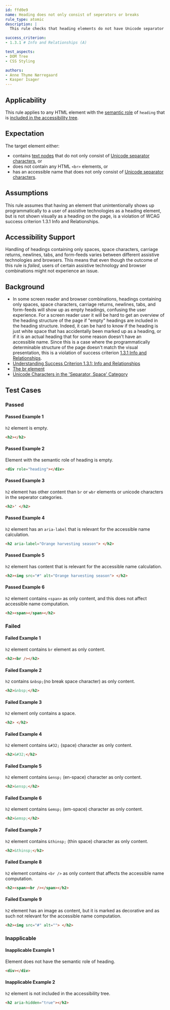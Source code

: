 ```yaml
---
id: ffd0e9
name: Heading does not only consist of seperators or breaks
rule_type: atomic
description: | 
  This rule checks that heading elements do not have Unicode separator characters or `br` elements as their only content.

success_criterion: 
- 1.3.1 # Info and Relationships (A)

test_aspects:
- DOM Tree
- CSS Styling

authors:
- Anne Thyme Nørregaard
- Kasper Isager
---
```


## Applicability

This rule applies to any HTML element with the [semantic role](#semantic-role) of `heading` that is [included in the accessibility tree](#included-in-the-accessibility-tree).

## Expectation

The target element either:
- contains [text nodes](https://www.w3.org/TR/dom/#text) that do not only consist of [Unicode separator characters](https://www.unicode.org/versions/Unicode11.0.0/ch04.pdf#G134153), or 
- does not contain any HTML `<br>` elements, or 
- has an accessible name that does not only consist of [Unicode separator characters](https://www.unicode.org/versions/Unicode11.0.0/ch04.pdf#G134153).

## Assumptions

This rule assumes that having an element that unintentionally shows up programmatically to a user of assistive technologies as a heading element, but is not shown visually as a heading on the page, is a violation of WCAG success criterion 1.3.1 Info and Relationships.

## Accessibility Support

Handling of headings containing only spaces, space characters, carriage returns, newlines, tabs, and form-feeds varies between different assistive technologies and browsers. This means that even though the outcome of this rule is *failed*, users of certain assistive technology and browser combinations might not experience an issue.

## Background

- In some screen reader and browser combinations, headings containing only spaces, space characters, carriage returns, newlines, tabs, and form-feeds will show up as empty headings, confusing the user experience. For a screen reader user it will be hard to get an overview of the heading structure of the page if "empty" headings are included in the heading structure. Indeed, it can be hard to know if the heading is just white space that has accidentally been marked up as a heading, or if it is an actual heading that for some reason doesn't have an accessible name. Since this is a case where the programmatically determinable structure of the page doesn't match the visual presentation, this is a violation of success criterion [1.3.1 Info and Relationships](https://www.w3.org/TR/WCAG21/#info-and-relationships).
- [Understanding Success Criterion 1.3.1: Info and Relationships](https://www.w3.org/WAI/WCAG21/Understanding/info-and-relationships.html)
- [The br element](https://www.w3.org/TR/html/textlevel-semantics.html#the-br-element)
- [Unicode Characters in the 'Separator, Space' Category](https://www.fileformat.info/info/unicode/category/Zs/list.htm)

## Test Cases

### Passed

#### Passed Example 1

`h2` element is empty.

```html
<h2></h2>
```

#### Passed Example 2

Element with the semantic role of heading is empty.

```html
<div role="heading"></div>
```

#### Passed Example 3

`h2` element has other content than `br` or `wbr` elements or unicode characters in the seperator categories.

```html
<h2>' </h2>
```

#### Passed Example 4

`h2` element has an `aria-label` that is relevant for the accessible name calculation.

```html
<h2 aria-label="Orange harvesting season"> </h2>
```

#### Passed Example 5

`h2` element has content that is relevant for the accessible name calculation.

```html
<h2><img src="#" alt="Orange harvesting season"> </h2>
```

#### Passed Example 6

`h2` element contains `<span>` as only content, and this does not affect accessible name computation.

```html
<h2><span></span></h2>
```

### Failed

#### Failed Example 1

`h2` element contains `br` element as only content.

```html
<h2><br /></h2>
```

#### Failed Example 2

`h2` contains `&nbsp;`(no break space character) as only content.

```html
<h2>&nbsp;</h2>
```

#### Failed Example 3

`h2` element only contains a space.

```html
<h2> </h2>
```

#### Failed Example 4

`h2` element contains `&#32;` (space) character as only content.

```html
<h2>&#32;</h2>
```

#### Failed Example 5

`h2` element contains `&ensp;` (en-space) character as only content.

```html
<h2>&ensp;</h2>
```

#### Failed Example 6

`h2` element contains `&emsp;` (em-space) character as only content.

```html
<h2>&emsp;</h2>
```

#### Failed Example 7

`h2` element contains `&thinsp;` (thin space) character as only content.

```html
<h2>&thinsp;</h2>
```

#### Failed Example 8

`h2` element contains `<br />` as only content that affects the accessible name computation.

```html
<h2><span><br /></span></h2>
```

#### Failed Example 9

`h2` element has an image as content, but it is marked as decorative and as such not relevant for the accessible name computation.

```html
<h2><img src="#" alt=""> </h2>
```

### Inapplicable

#### Inapplicable Example 1

Element does not have the semantic role of heading.

```html
<div></div>
```

#### Inapplicable Example 2

`h2` element is not included in the accessibility tree.

```html
<h2 aria-hidden="true"></h2>
```
